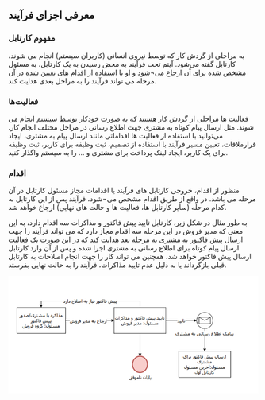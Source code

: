 ##  معرفی اجزای فرآیند  

### مفهوم کارتابل

به مراحلی از گردش کار که توسط نیروی انسانی (کاربران سیستم) انجام می شوند، کارتابل گفته می‌شود. آیتم تحت فرآیند به محض رسیدن به یک کارتابل، به مسئول مشخص شده برای آن ارجاع می¬شود و او با استفاده از اقدام های تعیین شده در آن مرحله می تواند فرآیند را به مراحل بعدی هدایت کند.

### فعالیت‌ها

فعالیت ها مراحلی از گردش کار هستند که به صورت خودکار توسط سیستم انجام می شوند. مثل ارسال پیام کوتاه به مشتری جهت اطلاع رسانی در مراحل مختلف انجام کار. 
می‌توانید با استفاده از فعالیت ها اقداماتی مانند ارسال پیام به مشتری،  ایجاد قرارملاقات، تعیین مسیر فرآیند با استفاده از تصمیم، ثبت وظیفه برای کاربر، ثبت وظیفه برای یک کاربر، ایجاد لینک پرداخت برای مشتری و ... را به سیستم واگذار کنید.

### اقدام

منظور از اقدام، خروجی کارتابل های فرآیند یا اقدامات مجاز مسئول کارتابل در آن مرحله می باشد. در واقع از طریق اقدام مشخص می¬شود، فرآیند پس از این کارتابل به کدام مرحله (سایر کارتابل ها، فعالیت ها و حالت های نهایی) ارجاع خواهد شد.

 به طور مثال در شکل زیر، کارتابل تایید پیش فاکتور و مذاکرات سه اقدام دارد، به این معنی که مدیر فروش در این مرحله سه اقدام مجاز دارد که می تواند فرآیند را جهت ارسال پیش فاکتور به مشتری به مرحله بعد هدایت کند که در این صورت یک فعالیت ارسال پیام کوتاه برای اطلاع رسانی به مشتری اجرا شده و پس از آن وارد کارتابل ارسال پیش فاکتور خواهد شد، همچنین می تواند کار را جهت انجام اصلاحات به کارتابل قبلی بازگرداند یا به دلیل عدم تایید مذاکرات، فرآیند را به حالت نهایی بفرستد.
 
 ![](Action1.png)
 
 
